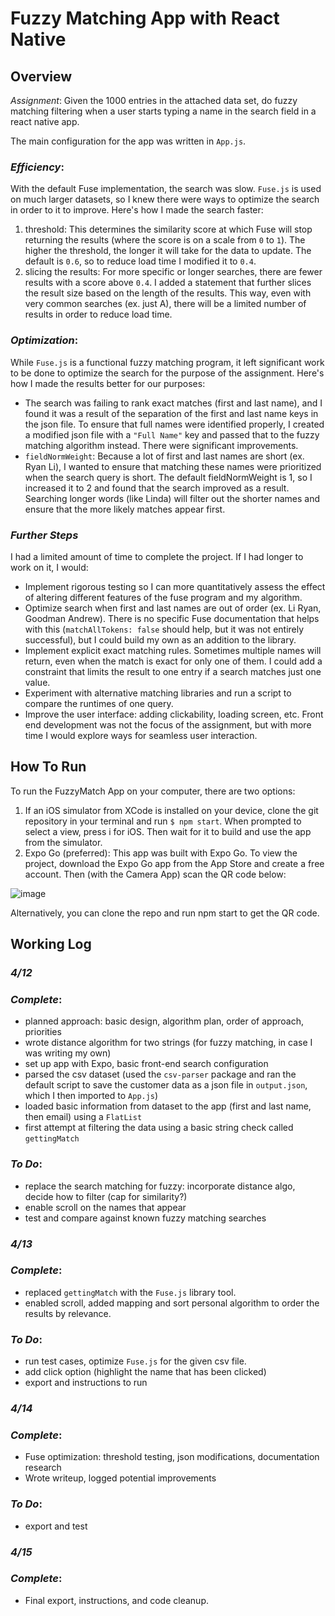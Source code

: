 # Fuzzy Matching App with React Native
## __Overview__


*Assignment*: Given the 1000 entries in the attached data set, do fuzzy matching filtering when a user starts typing a name in the search field in a react native app.

The main configuration for the app was written in `App.js`. 

### *Efficiency*: 
With the default Fuse implementation, the search was slow. `Fuse.js` is used on much larger datasets, so I knew there were ways to optimize the search in order to it to improve. Here's how I made the search faster:
1) threshold: This determines the similarity score at which Fuse will stop returning the results (where the score is on a scale from `0` to `1`). The higher the threshold, the longer it will take for the data to update. The default is `0.6`, so to reduce load time I modified it to `0.4`. 
2) slicing the results: For more specific or longer searches, there are fewer results with a score above `0.4`. I added a statement that further slices the result size based on the length of the results. This way, even with very common searches (ex. just A), there will be a limited number of results in order to reduce load time. 

### *Optimization*:
While `Fuse.js` is a functional fuzzy matching program, it left significant work to be done to optimize the search for the purpose of the assignment. Here's how I made the results better for our purposes:  
* The search was failing to rank exact matches (first and last name), and I found it was a result of the separation of the first and last name keys in the json file. To ensure that full names were identified properly, I created a modified json file with a `"Full Name"` key and passed that to the fuzzy matching algorithm instead. There were significant improvements.
* `fieldNormWeight`: Because a lot of first and last names are short (ex. Ryan Li), I wanted to ensure that matching these names were prioritized when the search query is short. The default fieldNormWeight is 1, so I increased it to 2 and found that the search improved as a result. Searching longer words (like Linda) will filter out the shorter names and ensure that the more likely matches appear first. 

### *Further Steps*
I had a limited amount of time to complete the project. If I had longer to work on it, I would: 
* Implement rigorous testing so I can more quantitatively assess the effect of altering different features of the fuse program and my algorithm.
* Optimize search when first and last names are out of order (ex. Li Ryan, Goodman Andrew). There is no specific Fuse documentation that helps with this (`matchAllTokens: false` should help, but it was not entirely successful), but I could build my own as an addition to the library. 
* Implement explicit exact matching rules. Sometimes multiple names will return, even when the match is exact for only one of them. I could add a constraint that limits the result to one entry if a search matches just one value. 
* Experiment with alternative matching libraries and run a script to compare the runtimes of one query. 
* Improve the user interface: adding clickability, loading screen, etc. Front end development was not the focus of the assignment, but with more time I would explore ways for seamless user interaction.

## __How To Run__
To run the FuzzyMatch App on your computer, there are two options: 
1) If an iOS simulator from XCode is installed on your device, clone the git repository in your terminal 
and run `$ npm start`. When prompted to select a view, press i for iOS. Then wait for it to build and use the app from the simulator. 
2) Expo Go (preferred): This app was built with Expo Go. To view the project, download the Expo Go app from the App Store and create a free account. Then (with the Camera App) scan the QR code below: 

![image](https://github.com/kcorra26/FuzzyApp/assets/114637035/4a7adc13-ee4d-463d-baf1-78ad0d91cf62)

Alternatively, you can clone the repo and run npm start to get the QR code. 

## __Working Log__

### *4/12*
### *Complete*: 
* planned approach: basic design, algorithm plan, order of approach, priorities
* wrote distance algorithm for two strings (for fuzzy matching, in case I was writing my own)
* set up app with Expo, basic front-end search configuration
* parsed the csv dataset (used the `csv-parser` package and ran the default script to save the customer data as a json file in `output.json`, which I then imported to `App.js`)
* loaded basic information from dataset to the app (first and last name, then email) using a `FlatList`
* first attempt at filtering the data using a basic string check called `gettingMatch` 

### *To Do*: 
* replace the search matching for fuzzy: incorporate distance algo, decide how to filter (cap for similarity?) 
* enable scroll on the names that appear
* test and compare against known fuzzy matching searches

### *4/13*
### *Complete*: 
* replaced `gettingMatch` with the `Fuse.js` library tool. 
* enabled scroll, added mapping and sort personal algorithm to order the results by relevance.

### *To Do*:
* run test cases, optimize `Fuse.js` for the given csv file. 
* add click option (highlight the name that has been clicked)
* export and instructions to run

### *4/14*
### *Complete*: 
* Fuse optimization: threshold testing, json modifications, documentation research 
* Wrote writeup, logged potential improvements

### *To Do*:
* export and test

### *4/15*
### *Complete*: 
* Final export, instructions, and code cleanup.
